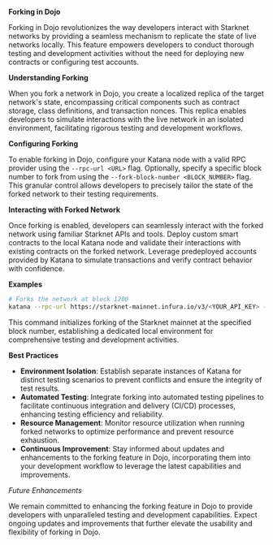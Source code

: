 **Forking in Dojo**

Forking in Dojo revolutionizes the way developers interact with Starknet networks by providing a seamless mechanism to replicate the state of live networks locally. This feature empowers developers to conduct thorough testing and development activities without the need for deploying new contracts or configuring test accounts.

**Understanding Forking**

When you fork a network in Dojo, you create a localized replica of the target network's state, encompassing critical components such as contract storage, class definitions, and transaction nonces. This replica enables developers to simulate interactions with the live network in an isolated environment, facilitating rigorous testing and development workflows.

**Configuring Forking**

To enable forking in Dojo, configure your Katana node with a valid RPC provider using the `--rpc-url <URL>` flag. Optionally, specify a specific block number to fork from using the `--fork-block-number <BLOCK_NUMBER>` flag. This granular control allows developers to precisely tailor the state of the forked network to their testing requirements.

**Interacting with Forked Network**

Once forking is enabled, developers can seamlessly interact with the forked network using familiar Starknet APIs and tools. Deploy custom smart contracts to the local Katana node and validate their interactions with existing contracts on the forked network. Leverage predeployed accounts provided by Katana to simulate transactions and verify contract behavior with confidence.

**Examples**

```bash
# Forks the network at block 1200
katana --rpc-url https://starknet-mainnet.infura.io/v3/<YOUR_API_KEY> --fork-block-number 1200
```

This command initializes forking of the Starknet mainnet at the specified block number, establishing a dedicated local environment for comprehensive testing and development activities.

**Best Practices**

- **Environment Isolation**: Establish separate instances of Katana for distinct testing scenarios to prevent conflicts and ensure the integrity of test results.
- **Automated Testing**: Integrate forking into automated testing pipelines to facilitate continuous integration and delivery (CI/CD) processes, enhancing testing efficiency and reliability.
- **Resource Management**: Monitor resource utilization when running forked networks to optimize performance and prevent resource exhaustion.
- **Continuous Improvement**: Stay informed about updates and enhancements to the forking feature in Dojo, incorporating them into your development workflow to leverage the latest capabilities and improvements.

*Future Enhancements*

We remain committed to enhancing the forking feature in Dojo to provide developers with unparalleled testing and development capabilities. Expect ongoing updates and improvements that further elevate the usability and flexibility of forking in Dojo.
